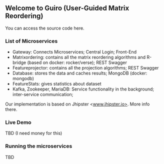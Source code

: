 ## Welcome to Guiro (User-Guided Matrix Reordering)

You can access the source code here.

### List of Microservices

- Gateway: Connects Microservices; Central Login; Front-End
- Matrixordering: contains all the matrix reordering algorithms and R-bridge (based on docker: rocker/verse); REST Swagger
- Featureprojector: contains all the projection algorithms; REST Swagger
- Database: stores the data and caches results; MongoDB (docker: mongodb)
- FeatureStats: gives statistics about dataset
- Kafka, Zookeeper, MariaDB: Service functionality in the background; inter-service communication;

Our implementation is based on Jhipster <www.jhipster.io>. More info there.

### Live Demo

TBD (I need money for this)

### Running the microservices

TBD


